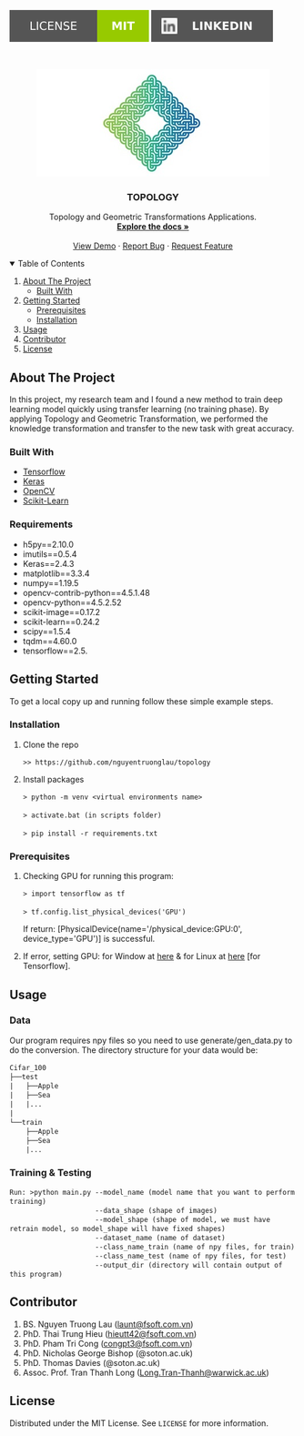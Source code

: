 [![MIT License][license-shield]][license-url]
[![LinkedIn][linkedin-shield]][linkedin-url]


<!-- PROJECT LOGO -->
<br />
<p align="center">
  <a href="https://github.com/nguyentruonglau">
    <img src="https://github.com/nguyentruonglau/topology/blob/main/images/logo.png" alt="Logo" width="410" height="189">
  </a>

  <h3 align="center">TOPOLOGY</h3>

  <p align="center">
    Topology and Geometric Transformations Applications.
    <br />
    <a href="https://github.com/nguyentruonglau/topology/blob/main/README.md"><strong>Explore the docs »</strong></a>
    <br />
    <br />
    <a href="https://github.com/nguyentruonglau/topology/blob/main/README.md">View Demo</a>
    ·
    <a href="https://github.com/nguyentruonglau/topology/issues">Report Bug</a>
    ·
    <a href="https://github.com/nguyentruonglau/topology/pulls">Request Feature</a>
  </p>
</p>



<!-- TABLE OF CONTENTS -->
<details open="open">
  <summary>Table of Contents</summary>
  <ol>
    <li>
      <a href="#about-the-project">About The Project</a>
      <ul>
        <li><a href="#built-with">Built With</a></li>
      </ul>
    </li>
    <li>
      <a href="#getting-started">Getting Started</a>
      <ul>
        <li><a href="#prerequisites">Prerequisites</a></li>
        <li><a href="#installation">Installation</a></li>
      </ul>
    </li>
    <li><a href="#usage">Usage</a></li>
    <li><a href="#contributing">Contributor</a></li>
    <li><a href="#license">License</a></li>
  </ol>
</details>



<!-- ABOUT THE PROJECT -->
## About The Project

In this project, my research team and I found a new method to train deep learning model quickly using transfer learning (no training phase). By applying Topology and Geometric Transformation, we performed the knowledge transformation and transfer to the new task with great accuracy.

### Built With

* [Tensorflow](https://www.tensorflow.org)
* [Keras](https://keras.io)
* [OpenCV](https://opencv.org)
* [Scikit-Learn](https://scikit-learn.org)


### Requirements

* h5py==2.10.0
* imutils==0.5.4
* Keras==2.4.3
* matplotlib==3.3.4
* numpy==1.19.5
* opencv-contrib-python==4.5.1.48
* opencv-python==4.5.2.52
* scikit-image==0.17.2
* scikit-learn==0.24.2
* scipy==1.5.4
* tqdm==4.60.0
* tensorflow==2.5.

<!-- GETTING STARTED -->
## Getting Started

To get a local copy up and running follow these simple example steps.

### Installation

1. Clone the repo
   ```
   >> https://github.com/nguyentruonglau/topology
   ```
2. Install packages
   ```
   > python -m venv <virtual environments name>
   
   > activate.bat (in scripts folder)
   
   > pip install -r requirements.txt
   ```
### Prerequisites

1. Checking GPU for running this program:
   ```
   > import tensorflow as tf
   
   > tf.config.list_physical_devices('GPU')
   ```
   If return: [PhysicalDevice(name='/physical_device:GPU:0', device_type='GPU')] is successful.
   
2. If error, setting GPU: for Window at [here](https://www.tensorflow.org/install/gpu#windows_setup) & for Linux at [here](https://www.tensorflow.org/install/gpu#ubuntu_1804_cuda_110) [for Tensorflow].

<!-- USAGE EXAMPLES -->
## Usage

### Data

Our program requires npy files so you need to use generate/gen_data.py to do the conversion. The directory structure for your data would be: 

```
Cifar_100
├──test
|   ├──Apple
|   ├──Sea
|   |...
|
└──train
    ├──Apple
    ├──Sea
    |...
```

### Training & Testing

```
Run: >python main.py --model_name (model name that you want to perform training)
                     --data_shape (shape of images)
                     --model_shape (shape of model, we must have retrain model, so model_shape will have fixed shapes)
                     --dataset_name (name of dataset)
                     --class_name_train (name of npy files, for train)
                     --class_name_test (name of npy files, for test)
                     --output_dir (directory will contain output of this program)
```

<!-- CONTRIBUTING -->
## Contributor

1. BS. Nguyen Truong Lau (launt@fsoft.com.vn)
2. PhD. Thai Trung Hieu (hieutt42@fsoft.com.vn)
3. PhD. Pham Tri Cong (congpt3@fsoft.com.vn)
4. PhD. Nicholas George Bishop (@soton.ac.uk)
5. PhD. Thomas Davies (@soton.ac.uk)
6. Assoc. Prof. Tran Thanh Long (Long.Tran-Thanh@warwick.ac.uk)


<!-- LICENSE -->
## License

Distributed under the MIT License. See `LICENSE` for more information.


<!-- MARKDOWN LINKS & IMAGES -->
<!-- https://www.markdownguide.org/basic-syntax/#reference-style-links -->
[license-shield]: https://github.com/nguyentruonglau/topology/blob/main/images/license.svg
[license-url]: https://github.com/nguyentruonglau/topology/blob/main/LICENSE.txt
[linkedin-shield]: https://github.com/nguyentruonglau/topology/blob/main/images/linkedin.svg
[linkedin-url]: https://www.linkedin.com/in/lautruongnguyen/
